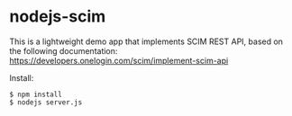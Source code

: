 # nodejs-scim

This is a lightweight demo app that implements SCIM REST API, based on the following documentation:
https://developers.onelogin.com/scim/implement-scim-api

Install:
```
$ npm install
$ nodejs server.js
```
